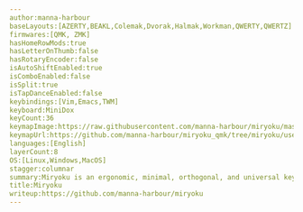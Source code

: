 ```yaml
---
author:manna-harbour
baseLayouts:[AZERTY,BEAKL,Colemak,Dvorak,Halmak,Workman,QWERTY,QWERTZ]
firmwares:[QMK, ZMK]
hasHomeRowMods:true
hasLetterOnThumb:false
hasRotaryEncoder:false
isAutoShiftEnabled:true
isComboEnabled:false
isSplit:true
isTapDanceEnabled:false
keybindings:[Vim,Emacs,TWM]
keyboard:MiniDox
keyCount:36
keymapImage:https://raw.githubusercontent.com/manna-harbour/miryoku/master/data/cover/miryoku-kle-cover.png
keymapUrl:https://github.com/manna-harbour/miryoku_qmk/tree/miryoku/users/manna-harbour_miryoku
languages:[English]
layerCount:8
OS:[Linux,Windows,MacOS]
stagger:columnar
summary:Miryoku is an ergonomic, minimal, orthogonal, and universal keyboard layout.
title:Miryoku
writeup:https://github.com/manna-harbour/miryoku
---
```

